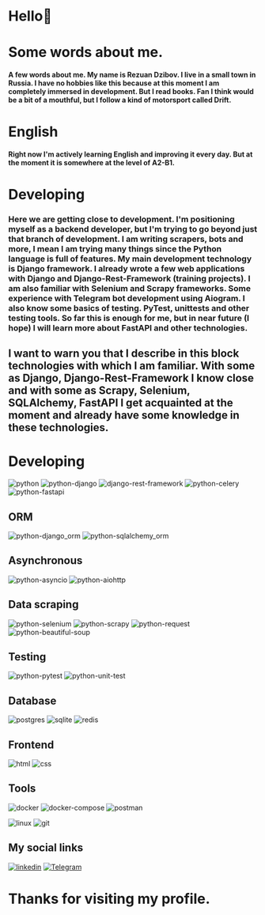 <h1>Hello👋</h1>
<h1>Some words about me.</h1>
<h4>
    A few words about me. 
    My name is Rezuan Dzibov. I live in a small town in Russia.
    I have no hobbies like this because at this moment I am completely immersed in development. 
    But I read books. 
    Fan I think would be a bit of a mouthful, but I follow a kind of motorsport called Drift.
</h4>
<h1>English</h1>
<h4>
    Right now I'm actively learning English and improving it every day. 
    But at the moment it is somewhere at the level of A2-B1.
</h4>
<h1>Developing</h1>
<h3>
    Here we are getting close to development. 
    I'm positioning myself as a backend developer, but I'm trying to go beyond just that branch of development. 
    I am writing scrapers, bots and more, I mean I am trying many things since the Python language is full of features. 
    My main development technology is Django framework. 
    I already wrote a few web applications with Django and Django-Rest-Framework (training projects).
    I am also familiar with Selenium and Scrapy frameworks. 
    Some experience with Telegram bot development using Aiogram. 
    I also know some basics of testing. PyTest, unittests and other testing tools. 
    So far this is enough for me, but in near future (I hope) I will learn more about FastAPI and other technologies.
</h3>
<h2>
    I want to warn you that I describe in this block technologies with which I am familiar. 
    With some as Django, Django-Rest-Framework I know close and with some as Scrapy, Selenium, SQLAlchemy, FastAPI I get acquainted at the moment and already have some knowledge in these technologies.
</h2>

<h1>Developing</h1>

![python](https://img.shields.io/badge/Python3-yellow?style=for-the-badge&logo=python)
![python-django](https://img.shields.io/badge/Django-00a328?style=for-the-badge&logo=django)
![django-rest-framework](https://img.shields.io/badge/DRF-c70d00?style=for-the-badge&logo=django)
![python-celery](https://img.shields.io/badge/Celery-a6ff00c70d00?style=for-the-badge&logo=celery)
![python-fastapi](https://img.shields.io/badge/FastAPI-white?style=for-the-badge&logo=fastapi)

<h2>ORM</h2>

![python-django_orm](https://img.shields.io/badge/Django_ORM-00a328?style=for-the-badge&logo=django)
![python-sqlalchemy_orm](https://img.shields.io/badge/SQLAlchemy_ORM-E51F1F?style=for-the-badge&logo=python)

<h2>Asynchronous</h2>

![python-asyncio](https://img.shields.io/badge/Asyncio-c6d40d?style=for-the-badge&logo=python)
![python-aiohttp](https://img.shields.io/badge/Aiohttp-c6d40d?style=for-the-badge&logo=python)

<h2>Data scraping</h2>

![python-selenium](https://img.shields.io/badge/Selenium-16D400?style=for-the-badge&logo=selenium)
![python-scrapy](https://img.shields.io/badge/Scrapy-white?style=for-the-badge&logo=python)
![python-request](https://img.shields.io/badge/requests-c6d40d?style=for-the-badge&logo=python)
![python-beautiful-soup](https://img.shields.io/badge/BS4-c6d40d?style=for-the-badge&logo=python)

<h2>Testing</h2>

![python-pytest](https://img.shields.io/badge/PyTest-c6d40d?style=for-the-badge&logo=python)
![python-unit-test](https://img.shields.io/badge/UnitTest-c6d40d?style=for-the-badge&logo=python)

<h2>Database</h2>

![postgres](https://img.shields.io/badge/Postgres-282438?style=for-the-badge&logo=postgresql)
![sqlite](https://img.shields.io/badge/sqlite-758077?style=for-the-badge&logo=sqlite)
![redis](https://img.shields.io/badge/Redis-black?style=for-the-badge&logo=redis)

<h2>Frontend</h2>

![html](https://img.shields.io/badge/HTML5-ed813e?style=for-the-badge&logo=html5)
![css](https://img.shields.io/badge/CSS3-0082ba?style=for-the-badge&logo=css3)

<h2>Tools</h2>

![docker](https://img.shields.io/badge/Docker-160d91?style=for-the-badge&logo=Docker)
![docker-compose](https://img.shields.io/badge/Docker_Compose-472da6?style=for-the-badge&logo=Docker)
![postman](https://img.shields.io/badge/Postman-dba240?style=for-the-badge&logo=postman)

![linux](https://img.shields.io/badge/Linix-black?style=for-the-badge&logo=linux)
![git](https://img.shields.io/badge/GIT-black?style=for-the-badge&logo=git)

<h2>My social links</h2>

[![linkedin](https://img.shields.io/badge/LinkedIn-blue?style=for-the-badge&logo=LinkedIn)](https://www.linkedin.com/in/rezuan-dzibov-953612219/)
[![Telegram](https://img.shields.io/badge/Telegram-skyblue?style=for-the-badge&logo=Telegram)](https://t.me/arxhangel_R_D)

<h1>Thanks for visiting my profile.</h1>